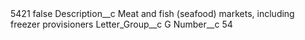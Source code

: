 <?xml version="1.0" encoding="UTF-8"?>
<CustomMetadata xmlns="http://soap.sforce.com/2006/04/metadata" xmlns:xsi="http://www.w3.org/2001/XMLSchema-instance" xmlns:xsd="http://www.w3.org/2001/XMLSchema">
    <label>5421</label>
    <protected>false</protected>
    <values>
        <field>Description__c</field>
        <value xsi:type="xsd:string">Meat and fish (seafood) markets, including freezer provisioners</value>
    </values>
    <values>
        <field>Letter_Group__c</field>
        <value xsi:type="xsd:string">G</value>
    </values>
    <values>
        <field>Number__c</field>
        <value xsi:type="xsd:string">54</value>
    </values>
</CustomMetadata>
